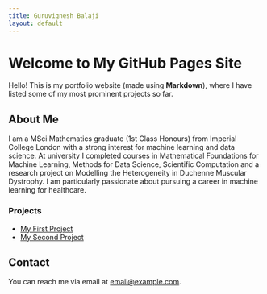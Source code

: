 ```yaml
---
title: Guruvignesh Balaji
layout: default
---
```


# Welcome to My GitHub Pages Site

Hello! This is my portfolio website (made using **Markdown**), where I have listed some of my most prominent projects so far.

## About Me

I am a MSci Mathematics graduate (1st Class Honours) from Imperial College London with a strong interest for machine learning and data science. At university I completed courses in Mathematical Foundations for Machine Learning, Methods for Data Science, Scientific Computation and a research project on Modelling the Heterogeneity in Duchenne Muscular Dystrophy. I am particularly passionate about pursuing a career in machine learning for healthcare. 

### Projects

- [My First Project](https://github.com/username/project1)
- [My Second Project](https://github.com/username/project2)

## Contact

You can reach me via email at [email@example.com](mailto:email@example.com).
